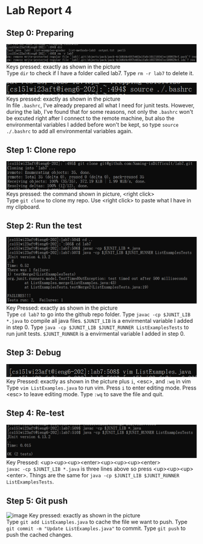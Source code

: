 # Lab Report 4

## Step 0: Preparing
![image](../Lab4/Step1.png)
Keys pressed: exactly as shown in the picture<br>
Type ```dir``` to check if I have a folder called lab7. Type ```rm -r lab7``` to delete it.<br><br>
![image](../Lab4/Step2.png)
Keys pressed: exactly as shown in the picture<br>
In file ```.bashrc```, I've already prepared all what I need for junit tests. However, during the lab, I've found that for some reasons, not only the ```.bashrc``` won't be excuted right after I connect to the remote machine, but also the environmental variables I added before won't be kept, so type ```source ./.bashrc``` to add all environmental variables again.

## Step 1: Clone repo
![image](../Lab4/Step3.png)
Keys pressed: the command shown in picture, \<right click><br>
Type ```git clone``` to clone my repo. Use \<right click> to paste what I have in my clipboard.

## Step 2: Run the test
![image](../Lab4/Step4.png)
Key Pressed: exactly as shown in the picture<br>
Type ```cd lab7``` to go into the github repo folder. Type ```javac -cp $JUNIT_LIB *.java``` to compile all java files. ```$JUNIT_LIB``` is a envirmental variable I added in step 0. Type ```java -cp $JUNIT_LIB $JUNIT_RUNNER ListExamplesTests``` to run junit tests. ```$JUNIT_RUNNER``` is a envirmental variable I added in step 0.

## Step 3: Debug
![image](../Lab4/Step5.png)
Key Pressed: exactly as shown in the picture plus ```i```, \<esc>, and ```:wq``` in vim<br>
Type ```vim ListExamples.java``` to run vim. Press ```i``` to enter editing mode. Press \<esc> to leave editing mode. Type ```:wq``` to save the file and quit.

## Step 4: Re-test
![image](../Lab4/Step6.png)
Key Pressed: \<up>\<up>\<up>\<enter>\<up>\<up>\<up>\<enter><br>
```javac -cp $JUNIT_LIB *.java``` is three lines above so press \<up>\<up>\<up>\<enter>. Things are the same for ```java -cp $JUNIT_LIB $JUNIT_RUNNER ListExamplesTests```.

## Step 5: Git push
![image](../Lab4/Step7.png)
Key pressed: exactly as shown in the picture<br>
Type ```git add ListExamples.java``` to cache the file we want to push. Type ```git commit -m "Update ListExamples.java"``` to commit. Type ```git push``` to push the cached changes. 